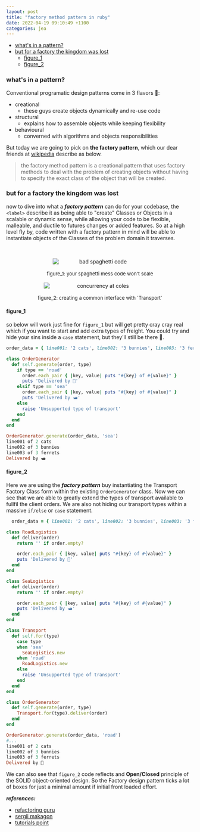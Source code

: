 ```yaml
---
layout: post
title: "factory method pattern in ruby"
date: 2022-04-19 09:10:49 +1100
categories: jea
---
```


<sl-format-date  date="{{page.date}}"  month="long"  day="numeric"  year="numeric"></sl-format-date>

- [what's in a pattern?](#whats-in-a-pattern)
- [but for a factory the kingdom was lost](#but-for-a-factory-the-kingdom-was-lost)
  - [figure_1](#figure_1)
  - [figure_2](#figure_2)

### what's in a pattern?

Conventional programatic design patterns come in 3 flavors 🍦:

- creational
  - these guys create objects dynamically and re-use code
- structural
  - explains how to assemble objects while keeping flexibility
- behavioural
  - converned with algorithms and objects responsibilities

But today we are going to pick on **the factory pattern**, which our dear friends at [wikipedia](https://en.wikipedia.org/wiki/Factory_method_pattern) describe as below.

> the factory method pattern is a creational pattern that uses factory methods to deal with the problem of creating objects without having to specify the exact class of the object that will be created.

### but for a factory the kingdom was lost

now to dive into what a ***factory pattern*** can do for your codebase, the `<label>` describe it as being able to "create" Classes or Objects in a scalable or dynamic sense, while allowing your code to be flexible, malleable, and ductile to futures changes or added features. So at a high level fly by, code written with a factory pattern in mind will be able to instantiate objects of the Classes of the problem domain it traverses.

  <div style="text-align: center; padding-top: 1rem; display: flex; flex-wrap: wrap; justify-content: space-around; align-items: center ">
    <div style="display: flex; flex-direction: column;">
      <img  style="max-width: 400px; padding: 1rem; text-align: center;"  src="https://res.cloudinary.com/oeelsafe/image/upload/v1650359901/problem1-en_pirxg1"  alt="bad spaghetti code" >
      <span style="font-size: small">figure_1: your spaghetti mess code won't scale</span>
    </div>
    <div style="display: flex; flex-direction: column;">
      <img  style="max-width: 400px;  padding: 1rem; text-align: center; "  src="https://res.cloudinary.com/oeelsafe/image/upload/v1650359938/solution3-en_xoeaie.png"  alt="concurrency at coles">
      <span style="font-size: small">figure_2: creating a common interface with `Transport`</span>
    </div>
</div>

#### figure_1

so below will work just fine for `figure_1` but will get pretty cray cray real which if you want to start and add extra types of freight. You could try and hide your sins inside a `case` statement, but they'll still be there 🧟.

```ruby
order_data = { line001: '2 cats', line002: '3 bunnies', line003: '3 ferrets' }

class OrderGenerator
  def self.generate(order, type)
    if type == 'road'
      order.each_pair { |key, value| puts "#{key} of #{value}" }
      puts 'Delivered by 🚚'
    elsif type == 'sea'
      order.each_pair { |key, value| puts "#{key} of #{value}" }
      puts 'Delivered by 🛥️'
    else
      raise 'Unsupported type of transport'
    end
  end
end

OrderGenerator.generate(order_data, 'sea')
line001 of 2 cats
line002 of 3 bunnies
line003 of 3 ferrets
Delivered by 🛥️
```

#### figure_2

Here we are using the ***factory pattern*** buy instantiating the Transport Factory Class form within the existing `OrderGenerator` class. Now we can see that we are able to greatly extend the types of transport available to fullfil the client orders. We are also not hiding our transport types within a massive `if/else` or `case` statement.
```ruby
  order_data = { line001: '2 cats', line002: '3 bunnies', line003: '3 ferrets' }

class RoadLogistics
  def deliver(order)
    return '' if order.empty?

    order.each_pair { |key, value| puts "#{key} of #{value}" }
    puts 'Delivered by 🚚'
  end
end

class SeaLogistics
  def deliver(order)
    return '' if order.empty?

    order.each_pair { |key, value| puts "#{key} of #{value}" }
    puts 'Delivered by 🛥️'
  end
end

class Transport
  def self.for(type)
    case type
    when 'sea'
      SeaLogistics.new
    when 'road'
      RoadLogistics.new
    else
      raise 'Unsupported type of transport'
    end
  end
end

class OrderGenerator
  def self.generate(order, type)
    Transport.for(type).deliver(order)
  end
end

OrderGenerator.generate(order_data, 'road')
#...
line001 of 2 cats
line002 of 3 bunnies
line003 of 3 ferrets
Delivered by 🚚
```

We can also see that `figure_2` code reflects and **Open/Closed** principle of the SOLID object-oriented design. So the Factory design pattern ticks a lot of boxes for just a minimal amount if initial front loaded effort.

***references:***
- [refactoring guru](https://refactoring.guru/design-patterns/factory-method)
- [sergii makagon](http://rubyblog.pro/2016/10/factory-method-pattern-in-ruby#disqus_thread)
- [tutorials point](https://www.tutorialspoint.com/design_pattern/factory_pattern.htm)
